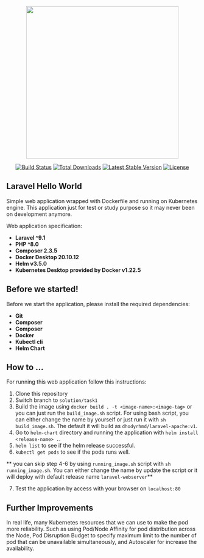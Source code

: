 <p align="center"><a href="https://laravel.com" target="_blank"><img src="https://raw.githubusercontent.com/laravel/art/master/logo-lockup/5%20SVG/2%20CMYK/1%20Full%20Color/laravel-logolockup-cmyk-red.svg" width="400"></a></p>

<p align="center">
<a href="https://travis-ci.org/laravel/framework"><img src="https://travis-ci.org/laravel/framework.svg" alt="Build Status"></a>
<a href="https://packagist.org/packages/laravel/framework"><img src="https://img.shields.io/packagist/dt/laravel/framework" alt="Total Downloads"></a>
<a href="https://packagist.org/packages/laravel/framework"><img src="https://img.shields.io/packagist/v/laravel/framework" alt="Latest Stable Version"></a>
<a href="https://packagist.org/packages/laravel/framework"><img src="https://img.shields.io/packagist/l/laravel/framework" alt="License"></a>
</p>

## Laravel Hello World

Simple web application wrapped with Dockerfile and running on Kubernetes engine. This application just for test or study purpose so it may never been on development anymore.

Web application specification:
- **Laravel ^9.1**
- **PHP ^8.0**
- **Composer 2.3.5**
- **Docker Desktop 20.10.12**
- **Helm v3.5.0**
- **Kubernetes Desktop provided by Docker v1.22.5**

## Before we started!

Before we start the application, please install the required dependencies:

- **Git**
- **Composer**
- **Composer**
- **Docker**
- **Kubectl cli**
- **Helm Chart**

## How to ...

For running this web application follow this instructions:

1. Clone this repository
2. Switch branch to `solution/task1`
3. Build the image using `docker build . -t <image-name>:<image-tag>` or you can just run the `build_image.sh` script. For using bash script, you can either change the name by yourself or just run it with `sh build_image.sh`.  The default it will build as `dhodyrhmd/laravel-apache:v1`.
4. Go to `helm-chart` directory and running the application with `helm install <release-name> .`.
5. `helm list` to see if the helm release successful.
6. `kubectl get pods` to see if the pods runs well.

** you can skip step 4-6 by using `running_image.sh` script with `sh running_image.sh`. You can either change the name by update the script or it will deploy with default release name `laravel-webserver`**

7. Test the application by access with your browser on `localhost:80`

## Further Improvements

In real life, many Kubernetes resources that we can use to make the pod more reliability. Such as using Pod/Node Affinity for pod distribution across the Node, Pod Disruption Budget to specify maximum limit to the number of pod that can be unavailable simultaneously, and Autoscaler for increase the availability.
